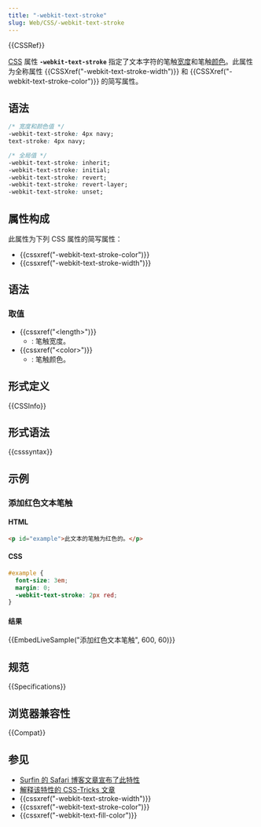 ```yaml
---
title: "-webkit-text-stroke"
slug: Web/CSS/-webkit-text-stroke
---
```


{{CSSRef}}

[CSS](/zh-CN/docs/Web/CSS) 属性 **`-webkit-text-stroke`** 指定了文本字符的笔触[宽度](/zh-CN/docs/Web/CSS/length)和笔触[颜色](/zh-CN/docs/Web/CSS/color_value)。此属性为全称属性 {{CSSXref("-webkit-text-stroke-width")}} 和 {{CSSXref("-webkit-text-stroke-color")}} 的简写属性。

## 语法

```css
/* 宽度和颜色值 */
-webkit-text-stroke: 4px navy;
text-stroke: 4px navy;

/* 全局值 */
-webkit-text-stroke: inherit;
-webkit-text-stroke: initial;
-webkit-text-stroke: revert;
-webkit-text-stroke: revert-layer;
-webkit-text-stroke: unset;
```

## 属性构成

此属性为下列 CSS 属性的简写属性：

- {{cssxref("-webkit-text-stroke-color")}}
- {{cssxref("-webkit-text-stroke-width")}}

## 语法

### 取值

- {{cssxref("&lt;length&gt;")}}
  - : 笔触宽度。
- {{cssxref("&lt;color&gt;")}}
  - : 笔触颜色。

## 形式定义

{{CSSInfo}}

## 形式语法

{{csssyntax}}

## 示例

### 添加红色文本笔触

#### HTML

```html
<p id="example">此文本的笔触为红色的。</p>
```

#### CSS

```css
#example {
  font-size: 3em;
  margin: 0;
  -webkit-text-stroke: 2px red;
}
```

#### 结果

{{EmbedLiveSample("添加红色文本笔触", 600, 60)}}

## 规范

{{Specifications}}

## 浏览器兼容性

{{Compat}}

## 参见

- [Surfin 的 Safari 博客文章宣布了此特性](https://www.webkit.org/blog/85/introducing-text-stroke/)
- [解释该特性的 CSS-Tricks 文章](https://css-tricks.com/adding-stroke-to-web-text/)
- {{cssxref("-webkit-text-stroke-width")}}
- {{cssxref("-webkit-text-stroke-color")}}
- {{cssxref("-webkit-text-fill-color")}}
